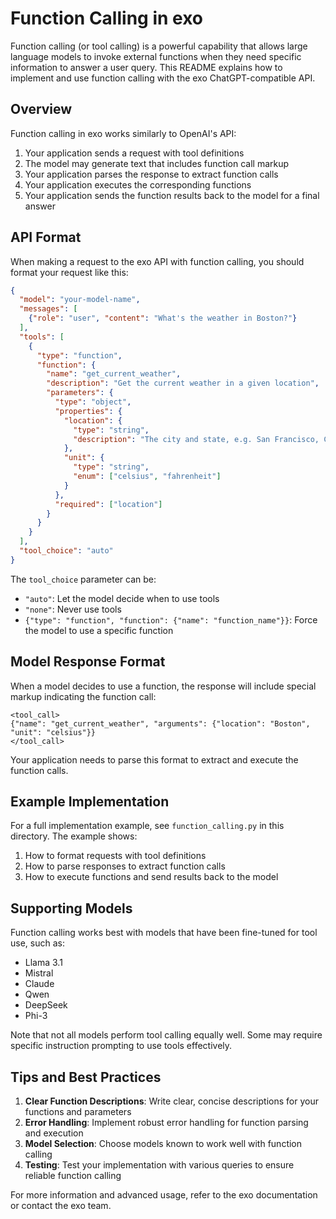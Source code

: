 # Function Calling in exo

Function calling (or tool calling) is a powerful capability that allows large language models to invoke external functions when they need specific information to answer a user query. This README explains how to implement and use function calling with the exo ChatGPT-compatible API.

## Overview

Function calling in exo works similarly to OpenAI's API:

1. Your application sends a request with tool definitions
2. The model may generate text that includes function call markup
3. Your application parses the response to extract function calls
4. Your application executes the corresponding functions
5. Your application sends the function results back to the model for a final answer

## API Format

When making a request to the exo API with function calling, you should format your request like this:

```json
{
  "model": "your-model-name",
  "messages": [
    {"role": "user", "content": "What's the weather in Boston?"}
  ],
  "tools": [
    {
      "type": "function",
      "function": {
        "name": "get_current_weather",
        "description": "Get the current weather in a given location",
        "parameters": {
          "type": "object",
          "properties": {
            "location": {
              "type": "string",
              "description": "The city and state, e.g. San Francisco, CA"
            },
            "unit": {
              "type": "string",
              "enum": ["celsius", "fahrenheit"]
            }
          },
          "required": ["location"]
        }
      }
    }
  ],
  "tool_choice": "auto" 
}
```

The `tool_choice` parameter can be:
- `"auto"`: Let the model decide when to use tools
- `"none"`: Never use tools
- `{"type": "function", "function": {"name": "function_name"}}`: Force the model to use a specific function

## Model Response Format

When a model decides to use a function, the response will include special markup indicating the function call:

```
<tool_call>
{"name": "get_current_weather", "arguments": {"location": "Boston", "unit": "celsius"}}
</tool_call>
```

Your application needs to parse this format to extract and execute the function calls.

## Example Implementation

For a full implementation example, see `function_calling.py` in this directory. The example shows:

1. How to format requests with tool definitions
2. How to parse responses to extract function calls
3. How to execute functions and send results back to the model

## Supporting Models

Function calling works best with models that have been fine-tuned for tool use, such as:
- Llama 3.1
- Mistral
- Claude
- Qwen
- DeepSeek
- Phi-3

Note that not all models perform tool calling equally well. Some may require specific instruction prompting to use tools effectively.

## Tips and Best Practices

1. **Clear Function Descriptions**: Write clear, concise descriptions for your functions and parameters
2. **Error Handling**: Implement robust error handling for function parsing and execution
3. **Model Selection**: Choose models known to work well with function calling
4. **Testing**: Test your implementation with various queries to ensure reliable function calling

For more information and advanced usage, refer to the exo documentation or contact the exo team.
